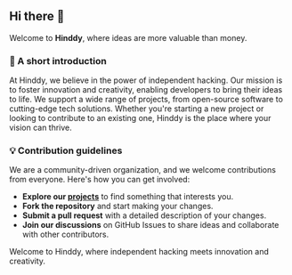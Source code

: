 ## Hi there 👋

Welcome to **Hinddy**, where ideas are more valuable than money.

### 🤗 A short introduction
At Hinddy, we believe in the power of independent hacking. Our mission is to foster innovation and creativity, enabling developers to bring their ideas to life. We support a wide range of projects, from open-source software to cutting-edge tech solutions. Whether you're starting a new project or looking to contribute to an existing one, Hinddy is the place where your vision can thrive.

### 💡 Contribution guidelines
We are a community-driven organization, and we welcome contributions from everyone. Here's how you can get involved:
- **Explore our [projects](https://github.com/orgs/hinddy/projects)** to find something that interests you.
- **Fork the repository** and start making your changes.
- **Submit a pull request** with a detailed description of your changes.
- **Join our discussions** on GitHub Issues to share ideas and collaborate with other contributors.

Welcome to Hinddy, where independent hacking meets innovation and creativity.
